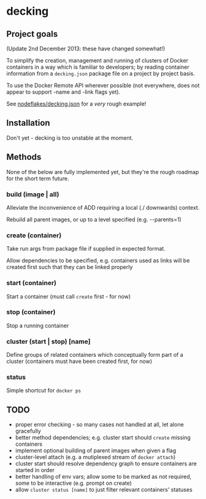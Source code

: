 # decking

## Project goals

(Update 2nd December 2013: these have changed somewhat!)

To simplify the creation, management and running of clusters
of Docker containers in a way which is familiar to developers;
by reading container information from a `decking.json` package file
on a project by project basis.

To use the Docker Remote API wherever possible (not everywhere, does
not appear to support -name and -link flags yet).

See [nodeflakes/decking.json](https://github.com/makeusabrew/nodeflakes/blob/master/decking.json)
for a *very* rough example!

## Installation

Don't yet - decking is too unstable at the moment.

## Methods

None of the below are fully implemented yet, but they're the rough
roadmap for the short term future.

### build (image | all)

Alleviate the inconvenience of ADD requiring a local (./ downwards)
context.

Rebuild all parent images, or up to a level specified (e.g. --parents=1)

### create (container)

Take run args from package file if supplied in expected format.

Allow dependencies to be specified, e.g. containers used as links
will be created first such that they can be linked properly

### start (container)

Start a container (must call `create` first - for now)

### stop (container)

Stop a running container

### cluster (start | stop) [name]

Define groups of related containers which conceptually form part of
a cluster (containers must have been created first, for now)

### status

Simple shortcut for `docker ps`

## TODO

* proper error checking - so many cases not handled at all, let alone gracefully
* better method dependencies; e.g. cluster start should `create` missing containers
* implement optional building of parent images when given a flag
* cluster-level attach (e.g. a mutiplexed stream of `docker attach`)
* cluster start should resolve dependency graph to ensure containers are started in order
* better handling of env vars; allow some to be marked as not required, some to be interactive (e.g. prompt on create)
* allow `cluster status [name]` to just filter relevant containers' statuses
